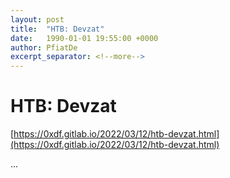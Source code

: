```yaml
---
layout: post
title:  "HTB: Devzat"
date:   1990-01-01 19:55:00 +0000
author: PfiatDe
excerpt_separator: <!--more-->
---
```


# HTB: Devzat
[https://0xdf.gitlab.io/2022/03/12/htb-devzat.html](https://0xdf.gitlab.io/2022/03/12/htb-devzat.html)

...
<!--more-->
